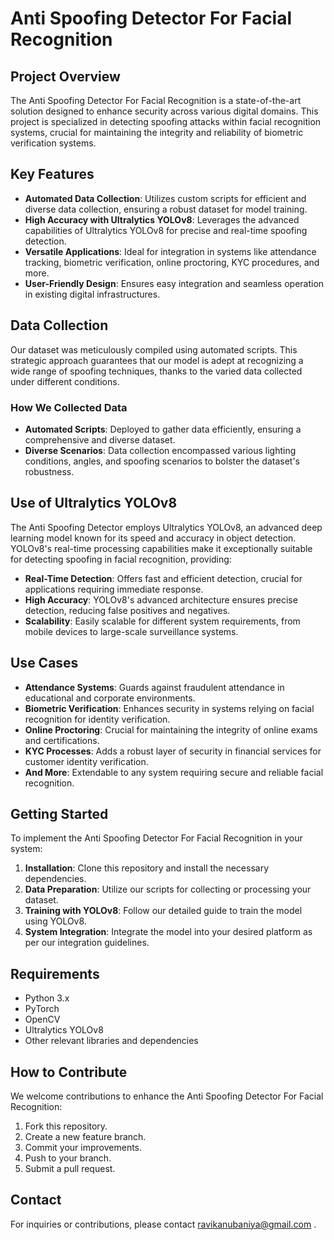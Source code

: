 # Anti Spoofing Detector For Facial Recognition

## Project Overview

The Anti Spoofing Detector For Facial Recognition is a state-of-the-art solution designed to enhance security across various digital domains. This project is specialized in detecting spoofing attacks within facial recognition systems, crucial for maintaining the integrity and reliability of biometric verification systems.

## Key Features

- **Automated Data Collection**: Utilizes custom scripts for efficient and diverse data collection, ensuring a robust dataset for model training.
- **High Accuracy with Ultralytics YOLOv8**: Leverages the advanced capabilities of Ultralytics YOLOv8 for precise and real-time spoofing detection.
- **Versatile Applications**: Ideal for integration in systems like attendance tracking, biometric verification, online proctoring, KYC procedures, and more.
- **User-Friendly Design**: Ensures easy integration and seamless operation in existing digital infrastructures.

## Data Collection

Our dataset was meticulously compiled using automated scripts. This strategic approach guarantees that our model is adept at recognizing a wide range of spoofing techniques, thanks to the varied data collected under different conditions.

### How We Collected Data

- **Automated Scripts**: Deployed to gather data efficiently, ensuring a comprehensive and diverse dataset.
- **Diverse Scenarios**: Data collection encompassed various lighting conditions, angles, and spoofing scenarios to bolster the dataset's robustness.

## Use of Ultralytics YOLOv8

The Anti Spoofing Detector employs Ultralytics YOLOv8, an advanced deep learning model known for its speed and accuracy in object detection. YOLOv8's real-time processing capabilities make it exceptionally suitable for detecting spoofing in facial recognition, providing:

- **Real-Time Detection**: Offers fast and efficient detection, crucial for applications requiring immediate response.
- **High Accuracy**: YOLOv8's advanced architecture ensures precise detection, reducing false positives and negatives.
- **Scalability**: Easily scalable for different system requirements, from mobile devices to large-scale surveillance systems.

## Use Cases

- **Attendance Systems**: Guards against fraudulent attendance in educational and corporate environments.
- **Biometric Verification**: Enhances security in systems relying on facial recognition for identity verification.
- **Online Proctoring**: Crucial for maintaining the integrity of online exams and certifications.
- **KYC Processes**: Adds a robust layer of security in financial services for customer identity verification.
- **And More**: Extendable to any system requiring secure and reliable facial recognition.

## Getting Started

To implement the Anti Spoofing Detector For Facial Recognition in your system:

1. **Installation**: Clone this repository and install the necessary dependencies.
2. **Data Preparation**: Utilize our scripts for collecting or processing your dataset.
3. **Training with YOLOv8**: Follow our detailed guide to train the model using YOLOv8.
4. **System Integration**: Integrate the model into your desired platform as per our integration guidelines.

## Requirements

- Python 3.x
- PyTorch
- OpenCV
- Ultralytics YOLOv8
- Other relevant libraries and dependencies

## How to Contribute

We welcome contributions to enhance the Anti Spoofing Detector For Facial Recognition:

1. Fork this repository.
2. Create a new feature branch.
3. Commit your improvements.
4. Push to your branch.
5. Submit a pull request.


## Contact

For inquiries or contributions, please contact ravikanubaniya@gmail.com .
